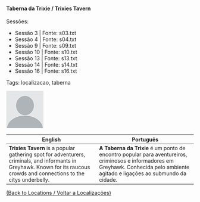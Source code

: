 
#### Taberna da Trixie / Trixies Tavern

Sessões:  
- Sessão 3 | Fonte: s03.txt  
- Sessão 4 | Fonte: s04.txt  
- Sessão 9 | Fonte: s09.txt  
- Sessão 10 | Fonte: s10.txt  
- Sessão 13 | Fonte: s13.txt  
- Sessão 14 | Fonte: s14.txt  
- Sessão 16 | Fonte: s16.txt  

Tags: localizacao, taberna

![Taberna da Trixie](blank.png)

| English | Português |
|---------|-----------|
| **Trixies Tavern** is a popular gathering spot for adventurers, criminals, and informants in Greyhawk. Known for its raucous crowds and connections to the citys underbelly. | **A Taberna da Trixie** é um ponto de encontro popular para aventureiros, criminosos e informadores em Greyhawk. Conhecida pelo ambiente agitado e ligações ao submundo da cidade. |

[(Back to Locations / Voltar a Localizações)](localizacoes.md)


























